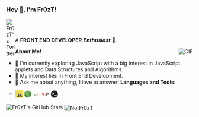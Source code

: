 <h3 title="hehehe"> Hey 👋, I'm Fr0zT!</h3>

<a href="https://twitter.com/fr0z_t">
  <img align="left" alt="Fr0zT's Twitter" width="24px" src="https://cdn.jsdelivr.net/npm/simple-icons@3.13.0/icons/twitter.svg" />
</a>

<br />
<br />

A **FRONT END DEVELOPER** **_Enthusiast_** 🚀.

  <img align="right" alt="GIF" src="https://i.pinimg.com/originals/e4/26/70/e426702edf874b181aced1e2fa5c6cde.gif" />

**About Me!**

- 🌱 I’m currently exploring JavaScript with a big interest in JavaScript applets and Data Structures and Algorithms.
- 🤔 My interest lies in Front End Development.
- 💬 Ask me about anything, I love to answer!
  **Languages and Tools:**

<code><img height="20" src="https://raw.githubusercontent.com/github/explore/80688e429a7d4ef2fca1e82350fe8e3517d3494d/topics/java/java.png"></code>
<code><img height="20" src="https://raw.githubusercontent.com/github/explore/80688e429a7d4ef2fca1e82350fe8e3517d3494d/topics/javascript/javascript.png"></code>
<code><img height="20" src="https://raw.githubusercontent.com/github/explore/80688e429a7d4ef2fca1e82350fe8e3517d3494d/topics/nodejs/nodejs.png"></code>
<code><img height="20" src="https://raw.githubusercontent.com/github/explore/80688e429a7d4ef2fca1e82350fe8e3517d3494d/topics/mysql/mysql.png"></code>
<code><img height="20" src="https://raw.githubusercontent.com/github/explore/80688e429a7d4ef2fca1e82350fe8e3517d3494d/topics/git/git.png"></code>
<code><img height="20" src="https://raw.githubusercontent.com/github/explore/80688e429a7d4ef2fca1e82350fe8e3517d3494d/topics/terminal/terminal.png"></code>

<img src="https://github-readme-stats.vercel.app/api?username=NotFr0zT&show_icons=true&hide_border=true&count_private=true&theme=shades-of-purple&icon_color=fad000" alt="Fr0zT's GitHub Stats">
<img align="center" width=500 src="https://github-readme-stats.vercel.app/api/top-langs/?username=NotFr0zT&count_private=true&theme=radical" alt="NotFr0zT" />
